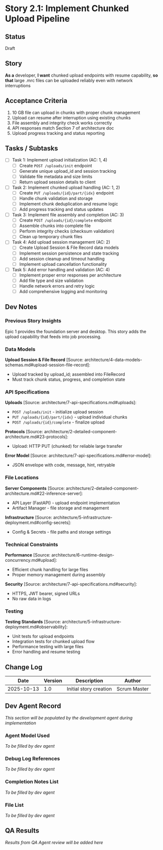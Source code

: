 # Story 2.1: Implement Chunked Upload Pipeline

## Status
Draft

## Story
**As a** developer,
**I want** chunked upload endpoints with resume capability,
**so that** large .mrc files can be uploaded reliably even with network interruptions

## Acceptance Criteria
1. 10 GB file can upload in chunks with proper chunk management
2. Upload can resume after interruption using existing chunks
3. File assembly and integrity check works correctly
4. API responses match Section 7 of architecture doc
5. Upload progress tracking and status reporting

## Tasks / Subtasks
- [ ] Task 1: Implement upload initialization (AC: 1, 4)
  - [ ] Create `POST /uploads/init` endpoint
  - [ ] Generate unique upload_id and session tracking
  - [ ] Validate file metadata and size limits
  - [ ] Return upload session details to client
- [ ] Task 2: Implement chunked upload handling (AC: 1, 2)
  - [ ] Create `PUT /uploads/{id}/part/{idx}` endpoint
  - [ ] Handle chunk validation and storage
  - [ ] Implement chunk deduplication and resume logic
  - [ ] Add progress tracking and status updates
- [ ] Task 3: Implement file assembly and completion (AC: 3)
  - [ ] Create `POST /uploads/{id}/complete` endpoint
  - [ ] Assemble chunks into complete file
  - [ ] Perform integrity checks (checksum validation)
  - [ ] Clean up temporary chunk files
- [ ] Task 4: Add upload session management (AC: 2)
  - [ ] Create Upload Session & File Record data models
  - [ ] Implement session persistence and state tracking
  - [ ] Add session cleanup and timeout handling
  - [ ] Implement upload cancellation functionality
- [ ] Task 5: Add error handling and validation (AC: 4)
  - [ ] Implement proper error responses per architecture
  - [ ] Add file type and size validation
  - [ ] Handle network errors and retry logic
  - [ ] Add comprehensive logging and monitoring

## Dev Notes

### Previous Story Insights
Epic 1 provides the foundation server and desktop. This story adds the upload capability that feeds into job processing.

### Data Models
**Upload Session & File Record** [Source: architecture/4-data-models-schemas.md#upload-session-file-record]:
- Upload tracked by upload_id; assembled into FileRecord
- Must track chunk status, progress, and completion state

### API Specifications
**Uploads** [Source: architecture/7-api-specifications.md#uploads]:
- `POST /uploads/init` - initialize upload session
- `PUT /uploads/{id}/part/{idx}` - upload individual chunks
- `POST /uploads/{id}/complete` - finalize upload

**Protocols** [Source: architecture/2-detailed-component-architecture.md#23-protocols]:
- Upload: HTTP PUT (chunked) for reliable large transfer

**Error Model** [Source: architecture/7-api-specifications.md#error-model]:
- JSON envelope with code, message, hint, retryable

### File Locations
**Server Components** [Source: architecture/2-detailed-component-architecture.md#22-inference-server]:
- API Layer (FastAPI) - upload endpoint implementation
- Artifact Manager - file storage and management

**Infrastructure** [Source: architecture/5-infrastructure-deployment.md#config-secrets]:
- Config & Secrets - file paths and storage settings

### Technical Constraints
**Performance** [Source: architecture/6-runtime-design-concurrency.md#upload]:
- Efficient chunk handling for large files
- Proper memory management during assembly

**Security** [Source: architecture/7-api-specifications.md#security]:
- HTTPS, JWT bearer, signed URLs
- No raw data in logs

### Testing
**Testing Standards** [Source: architecture/5-infrastructure-deployment.md#observability]:
- Unit tests for upload endpoints
- Integration tests for chunked upload flow
- Performance testing with large files
- Error handling and resume testing

## Change Log
| Date | Version | Description | Author |
|------|---------|-------------|--------|
| 2025-10-13 | 1.0 | Initial story creation | Scrum Master |

## Dev Agent Record
*This section will be populated by the development agent during implementation*

### Agent Model Used
*To be filled by dev agent*

### Debug Log References
*To be filled by dev agent*

### Completion Notes List
*To be filled by dev agent*

### File List
*To be filled by dev agent*

## QA Results
*Results from QA Agent review will be added here*
